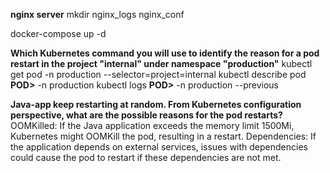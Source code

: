 **nginx server**
mkdir nginx_logs nginx_conf

docker-compose up -d


**Which Kubernetes command you will use to identify the reason for a pod restart in the project "internal" under namespace "production"**
kubectl get pod -n production --selector=project=internal
kubectl describe pod **POD>** -n production
kubectl logs **POD>** -n production --previous


**Java-app keep restarting at random.  From Kubernetes configuration perspective, what are the possible reasons for the pod restarts?**
OOMKilled: If the Java application exceeds the memory limit 1500Mi, Kubernetes might OOMKill the pod, resulting in a restart.
Dependencies: If the application depends on external services, issues with dependencies could cause the pod to restart if these dependencies are not met.


